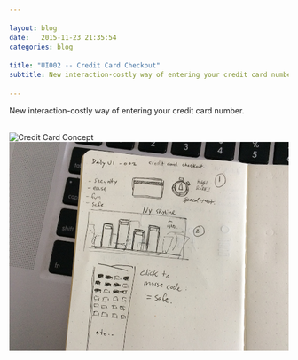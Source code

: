 ```yaml
---

layout: blog
date:   2015-11-23 21:35:54
categories: blog

title: "UI002 -- Credit Card Checkout"
subtitle: New interaction-costly way of entering your credit card number

---
```


New interaction-costly way of entering your credit card number.

<br>

<img class="item w1" src="../img/dailyui/002.jpg_@2x" alt="Credit Card Concept"/>
<img class="item w1" src="../img/dailyui/002-sketch.jpg" alt="Credit Card Concept - Sketches"/>